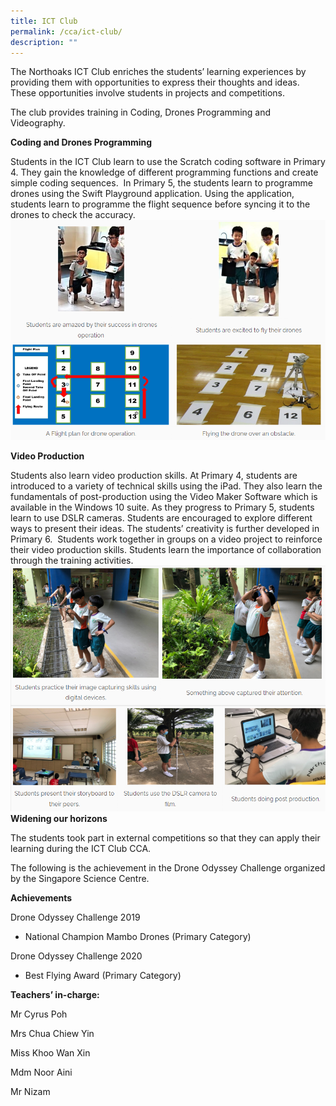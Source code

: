 ```yaml
---
title: ICT Club
permalink: /cca/ict-club/
description: ""
---
```

The Northoaks ICT Club enriches the students’ learning experiences by providing them with opportunities to express their thoughts and ideas. These opportunities involve students in projects and competitions.

The club provides training in Coding, Drones Programming and Videography.

**Coding and Drones Programming**

Students in the ICT Club learn to use the Scratch coding software in Primary 4. They gain the knowledge of different programming functions and create simple coding sequences. &nbsp;In Primary 5, the students learn to programme drones using the Swift Playground application. Using the application, students learn to programme the flight sequence before syncing it to the drones to check the accuracy.
![](/images/ccaict2.png)

**Video Production**&nbsp;  

Students also learn video production skills. At Primary 4, students are introduced to a variety of technical skills using the iPad. They also learn the fundamentals of post-production using the Video Maker Software which is available in the Windows 10 suite. As they progress to Primary 5, students learn to use DSLR cameras. Students are encouraged to explore different ways to present their ideas. The students’ creativity is further developed in Primary 6. &nbsp;Students work together in groups on a video project to reinforce their video production skills. Students learn the importance of collaboration through the training activities.
![](/images/ccaict3.png)
<br>
**Widening our horizons**&nbsp;

The students took part in external competitions so that they can apply their learning during the ICT Club CCA.

The following is the achievement in the Drone Odyssey Challenge organized by the Singapore Science Centre.&nbsp;

  

**Achievements**

Drone Odyssey Challenge 2019

*   National Champion Mambo Drones (Primary Category)

Drone Odyssey Challenge 2020

*   Best Flying Award (Primary Category)

**Teachers’ in-charge:**

Mr Cyrus Poh

Mrs Chua Chiew Yin

Miss Khoo Wan Xin

Mdm Noor Aini

Mr Nizam